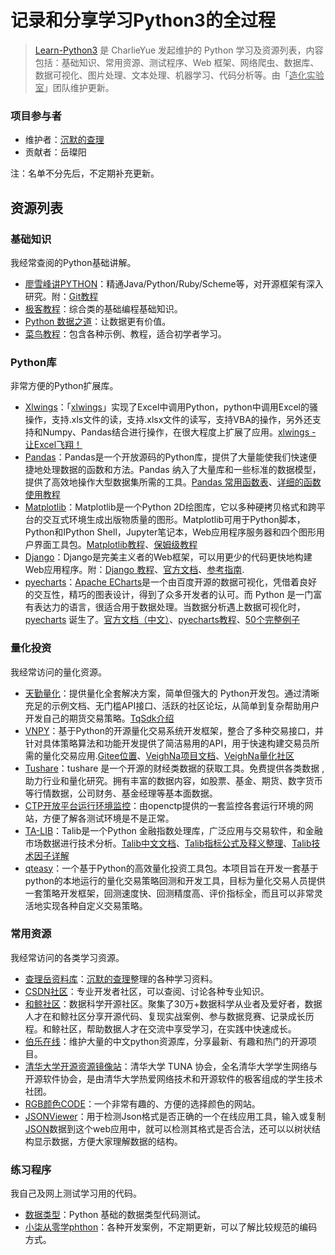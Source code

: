 # 记录和分享学习Python3的全过程
>[Learn-Python3](https://github.com/ZlphaCharlie/Learn_Python3/) 是 CharlieYue 发起维护的 Python 学习及资源列表，内容包括：基础知识、常用资源、测试程序、Web 框架、网络爬虫、数据库、数据可视化、图片处理、文本处理、机器学习、代码分析等。由「<u>造化实验室</u>」团队维护更新。

### 项目参与者
- 维护者：[沉默的查理](https://github.com/zlphacharlie)
- 贡献者：岳璨阳

注：名单不分先后，不定期补充更新。

## 资源列表

### 基础知识

我经常查阅的Python基础讲解。

- [廖雪峰讲PYTHON](https://www.liaoxuefeng.com/wiki/1016959663602400)：精通Java/Python/Ruby/Scheme等，对开源框架有深入研究。附：[Git教程](https://www.liaoxuefeng.com/wiki/896043488029600)
- [极客教程](https://geek-docs.com/)：综合类的基础编程基础知识。
- [Python 数据之道](http://liyangbit.com/)：让数据更有价值。
- [菜鸟教程](https://www.runoob.com/)：包含各种示例、教程，适合初学者学习。

### Python库

非常方便的Python扩展库。

- [Xlwings](https://www.xlwings.org/)：「<u>xlwings</u>」实现了Excel中调用Python，python中调用Excel的骚操作，支持.xls文件的读，支持.xlsx文件的读写，支持VBA的操作，另外还支持和Numpy、Pandas结合进行操作，在很大程度上扩展了应用。[xlwings - 让Excel飞翔！](https://docs.xlwings.org/zh_CN/latest/index.html)
- [Pandas](https://pandas.pydata.org/)：Pandas是一个开放源码的Python库，提供了大量能使我们快速便捷地处理数据的函数和方法。Pandas 纳入了大量库和一些标准的数据模型，提供了高效地操作大型数据集所需的工具。[Pandas 常用函数表](https://geek-docs.com/pandas/pandas-function/pandas-function.html)、[详细的函数使用教程](https://www.cjavapy.com/category/33/)
- [Matplotlib](https://matplotlib.net/)：Matplotlib是一个Python 2D绘图库，它以多种硬拷贝格式和跨平台的交互式环境生成出版物质量的图形。Matplotlib可用于Python脚本，Python和IPython Shell，Jupyter笔记本，Web应用程序服务器和四个图形用户界面工具包。[Matplotlib教程](http://c.biancheng.net/matplotlib/)、[保姆级教程](https://zhuanlan.zhihu.com/p/399679043)
- [Django](https://www.djangoproject.com/)：Django是完美主义者的Web框架，可以用更少的代码更快地构建Web应用程序。附：[Django 教程](https://www.runoob.com/django/django-tutorial.html)、[官方文档](https://docs.djangoproject.com/zh-hans/4.1/)、[参考指南](https://docs.djangoproject.com/zh-hans/4.1/topics/).
- [pyecharts](https://github.com/pyecharts/pyecharts)：[Apache ECharts](https://echarts.apache.org/zh/index.html)是一个由百度开源的数据可视化，凭借着良好的交互性，精巧的图表设计，得到了众多开发者的认可。而 Python 是一门富有表达力的语言，很适合用于数据处理。当数据分析遇上数据可视化时，[pyecharts](https://github.com/pyecharts/pyecharts) 诞生了。[官方文档（中文）](https://pyecharts.org/#/zh-cn/intro)、[pyecharts教程](https://www.heywhale.com/mw/project/5eb7958f366f4d002d783d4a)、[50个完整例子](https://www.heywhale.com/mw/project/5faf844d7d1e6d0030d75665)

### 量化投资

我经常访问的量化资源。

- [天勤量化](https://www.shinnytech.com/tianqin/)：提供量化全套解决方案，简单但强大的 Python开发包。通过清晰充足的示例文档、无门槛API接口、活跃的社区论坛，从简单到复杂帮助用户开发自己的期货交易策略。[TqSdk介绍](https://doc.shinnytech.com/tqsdk/latest/)
- [VNPY](https://github.com/vnpy/vnpy)：基于Python的开源量化交易系统开发框架，整合了多种交易接口，并针对具体策略算法和功能开发提供了简洁易用的API，用于快速构建交易员所需的量化交易应用.[Gitee位置](https://gitee.com/vnpy/vnpy)、[VeighNa项目文档](https://www.vnpy.com/docs/cn/index.html)、[VeighNa量化社区](https://www.vnpy.com/forum/)
- [Tushare](https://tushare.pro/)：tushare 是一个开源的财经类数据的获取工具。免费提供各类数据 , 助力行业和量化研究。拥有丰富的数据内容，如股票、基金、期货、数字货币等行情数据，公司财务、基金经理等基本面数据。
- [CTP开放平台运行环境监控](http://122.51.136.165:50080/detail.html)：由openctp提供的一套监控各套运行环境的网站，方便了解各测试环境是不是正常。
- [TA-LIB](https://mrjbq7.github.io/ta-lib/)：Talib是一个Python 金融指数处理库，广泛应用与交易软件，和金融市场数据进行技术分析。[Talib中文文档](https://www.bookstack.cn/read/talib-zh/README.md)、[Talib指标公式及释义整理](https://www.cnblogs.com/forest128/p/13823649.html)、[Talib技术因子详解](https://blog.csdn.net/suiyingy/category_11195125.html)
- [qteasy](https://github.com/shepherdpp/qteasy)：一个基于Python的高效量化投资工具包。本项目旨在开发一套基于python的本地运行的量化交易策略回测和开发工具，目标为量化交易人员提供一套策略开发框架，回测速度快、回测精度高、评价指标全，而且可以非常灵活地实现各种自定义交易策略。

### 常用资源

我经常访问的各类学习资源。

- [查理岳资料库](https://github.com/zlphacharlie/Learn_Python3/tree/main/information)：<u>沉默的查理</u>整理的各种学习资料。
- [CSDN社区](https://www.csdn.net/)：专业开发者社区，可以查阅、讨论各种专业知识。
- [和鲸社区](https://www.heywhale.com/home)：数据科学开源社区。聚集了30万+数据科学从业者及爱好者，数据人才在和鲸社区分享开源代码、复现实战案例、参与数据竞赛、记录成长历程。和鲸社区，帮助数据人才在交流中享受学习，在实践中快速成长。
- [伯乐在线](https://github.com/jobbole)：维护大量的中文python资源库，分享最新、有趣和热门的开源项目。
- [清华大学开源资源镜像站](https://mirrors.tuna.tsinghua.edu.cn/)：清华大学 TUNA 协会，全名清华大学学生网络与开源软件协会，是由清华大学热爱网络技术和开源软件的极客组成的学生技术社团。
- [RGB颜色CODE](https://rgb.to/)：一个非常有趣的、方便的选择颜色的网站。
- [JSONViewer](http://jsonviewer.stack.hu/)：用于检测Json格式是否正确的一个在线应用工具，输入或复制<u>JSON</u>数据到这个web应用中，就可以检测其格式是否合法，还可以以树状结构显示数据，方便大家理解数据的结构。

### 练习程序

我自己及网上测试学习用的代码。

- [数据类型](https://github.com/zlphacharlie/Learn_Python3/blob/main/tutorials/datatype.py)：Python 基础的数据类型代码测试。
- [小柒从零学phthon](https://gitee.com/52itstyle/Python)：各种开发案例，不定期更新，可以了解比较规范的编码方式。
